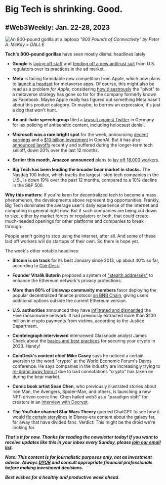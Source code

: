 # Big Tech is shrinking. Good.
## #Web3Weekly: Jan. 22-28, 2023

![An 800-pound gorilla at a laptoop](https://w3w.news/img/illos/800lb-final.jpg)
*"800 Pounds of Connectivity" by Peter A. McKay × DALL·E*

**Tech's 800-pound gorillas** have seen mostly dismal headlines lately:

- **Google** is [laying off staff](https://www.cnbc.com/2023/01/21/google-employees-scramble-for-answers-after-layoffs-hit-long-tenured.html) and [fending off a new antitrust suit](https://www.cnet.com/tech/feds-vs-google-what-dojs-antitrust-lawsuit-means-for-online-ads/) from U.S. regulators over its practices in the ad market.

- **Meta** is facing formidable new competition from Apple, which now plans to [launch a headset](https://www.msn.com/en-us/news/technology/apples-arvr-headset-what-to-expect-in-2023/ar-BB14pstE) for metaverse apps. Of course, this might also be read as a problem *for Apple,* considering [how disastrously](https://www.fool.com/investing/2023/01/10/what-name-meta-platforms-stock-down-since-change/) the "pivot" to a metaverse strategy has gone so far for the company formerly known as Facebook. Maybe Apple really has  figured out something Meta hasn't about this product category. Or maybe, to borrow an expression, it's just a dog that won't hunt.

- **An anti-hate speech group** filed a [lawsuit against Twitter](https://techcrunch.com/2023/01/25/elon-musk-twitter-antisemitic-hate-speech-lawsuit-germany) in Germany for lax policing of antisemitic content, including holocaust denial.

- **Microsoft was a rare bright spot** for the week, announcing [decent earnings](https://www.msn.com/en-us/money/companies/microsoft-earnings-beat-expectations-cloud-growth-continues-to-slow/ar-AA16Hsp0) and a [$10 billion investment](https://www.nytimes.com/2023/01/23/business/microsoft-chatgpt-artificial-intelligence.html) in OpenAI. But it has also [announced layoffs](https://www.forbes.com/sites/qai/2023/01/23/what-microsofts-recent-layoffs-mean-for-the-company-and-investors/) recently and suffered during the longer-term tech selloff, down 20% over the last 12 months.

- **Earlier this month, Amazon announced** plans to [lay off 18,000 workers](https://www.marketwatch.com/story/amazon-to-lay-off-more-than-17-000-workers-more-that-originally-expected-11672875239?mod=hp_minor_pos27).

- **Big Tech has been leading the broader bear market in stocks.** The Nasdaq 100 Index, which tracks the largest listed tech companies in the U.S., is down 19% over the past 12 months, compared to a 10% decline in the S&P 500.  

**Why this matters:** If you're keen for decentralized tech to become a mass phenomenon, the developments above represent big opportunities. Frankly, Big Tech dominates the average user's daily experience of the internet and computing in general right now. But if such companies are being cut down to size, either by market forces or regulators or both, that could create much-needed openings for other platforms and companies to break through.

People aren't going to stop using the internet, after all. And some of these laid off workers will do startups of their own. So there is hope yet.

The week's other notable headlines:

- **Bitcoin is on track** for its best January since 2013, up about 40% so far, according to [CoinDesk](https://www.coindesk.com/markets/2023/01/27/bitcoins-best-start-since-2020-led-by-bullish-us-trading-hours/).

- **Founder Vitalik Buterin** proposed a system of ["stealth addresses"](https://vitalik.ca/general/2023/01/20/stealth.html) to enhance the Ethereum network's privacy protections.

- **More than 80% of Uniswap community members** favor deploying the popular decentralized finance protocol [on BNB Chain](https://cointelegraph.com/news/uniswap-holders-ditch-ethereum-for-bnb-pos-chain-to-deploy-v3-protocol), giving users additional options outside the current Ethereum version.

- **U.S. authorities** announced they have [infiltrated and dismantled](https://decrypt.co/120105/doj-fbi-hive-network-ransomware-infiltration) the Hive ransomware network. It had previously extracted more than $100 million in crypto payments from victims, according to the Justice Department.

- **Cointelegraph interviewed** interviewed Glassnode analyst James Check about the [basics and best practices](https://www.youtube.com/watch?v=F0qH0zWLh4o) for securing your crypto in 2023. Handy!

- **CoinDesk's content chief Mike Casey** says he noticed a certain aversion to the word "crypto" at the World Economic Forum's Davos conference. He says companies in the industry are increasingly trying to [re-brand away from it](https://www.coindesk.com/layer2/2023/01/20/bad-vibes-from-the-word-crypto-have-some-calling-for-a-rebrand/) due to bad connotations "crypto" has taken on during the bear market.

- **Comic book artist Sean Chen**, who previously illustrated stories about Iron Man, the Avengers, Spider-Man, and others, is launching a new NFT-driven comic line. Chen hailed web3 as a "paradigm shift" for creators in an [interview with Decrypt](https://decrypt.co/119971/marvel-iron-man-artist-sean-chen-web3-paradigm-shift-comic-creators).

- **The YouTube channel Star Wars Theory** queried ChatGPT to see how it would [fix certain storylines](https://youtu.be/bU3k9MiLIvc) in Disney-era content about the galaxy far, far away that have divided fans. Verdict: This might be the droid we're looking for.

_**That's it for now. Thanks for reading the newsletter today! If you want to receive updates like this in your inbox every Sunday, please [join our email list](https://w3w.news).**_

_**Note: This content is for journalistic purposes only, not as investment advice. Always [DYOR](https://www.urbandictionary.com/define.php?term=DYOR) and consult appropriate financial professionals before making investment decisions.**_

_**Best wishes for a healthy and productive week ahead.**_  
